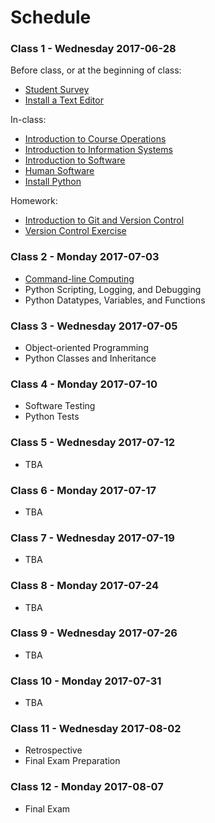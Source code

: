 # Schedule

### Class 1 - Wednesday 2017-06-28

Before class, or at the beginning of class:

  + [Student Survey](/assignments/survey/assignment.md)
  + [Install a Text Editor](https://atom.io/)

In-class:

  + [Introduction to Course Operations](/README.md)
  + [Introduction to Information Systems](/notes/information-systems/notes.md)
  + [Introduction to Software](/notes/software/notes.md)
  + [Human Software](/projects/human-software/project.md)
  + [Install Python](/notes/python/installation.md)

Homework:

  + [Introduction to Git and Version Control](/notes/git/notes.md)
  + [Version Control Exercise](/exercises/version-control/exercise.md)

### Class 2 - Monday 2017-07-03

  + [Command-line Computing](/exercises/command-line-computing/exercise.md)
  + Python Scripting, Logging, and Debugging
  + Python Datatypes, Variables, and Functions

### Class 3 - Wednesday 2017-07-05

  + Object-oriented Programming
  + Python Classes and Inheritance

### Class 4 - Monday 2017-07-10

  + Software Testing
  + Python Tests

### Class 5 - Wednesday 2017-07-12

  + TBA

### Class 6 - Monday 2017-07-17

  + TBA

### Class 7 - Wednesday 2017-07-19

  + TBA

### Class 8 - Monday 2017-07-24

  + TBA

### Class 9 - Wednesday 2017-07-26

  + TBA

### Class 10 - Monday 2017-07-31

  + TBA

### Class 11 - Wednesday 2017-08-02

  + Retrospective
  + Final Exam Preparation

### Class 12 - Monday 2017-08-07

  + Final Exam
